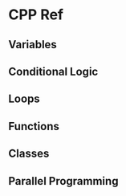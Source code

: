# CPP Ref

## Variables

## Conditional Logic

## Loops

## Functions

## Classes

## Parallel Programming
